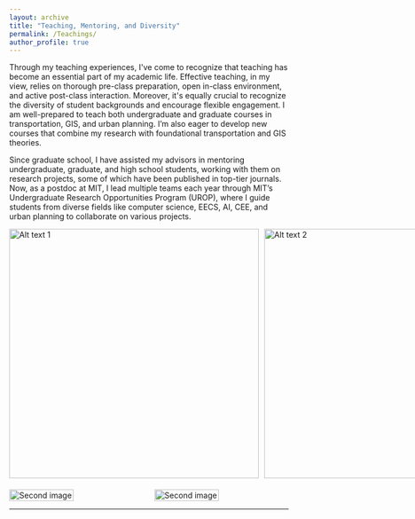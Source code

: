 ```yaml
---
layout: archive
title: "Teaching, Mentoring, and Diversity"
permalink: /Teachings/
author_profile: true
---
```


Through my teaching experiences, I've come to recognize that teaching has become an essential part of my academic life.
Effective teaching, in my view, relies on thorough pre-class preparation, open in-class environment, and active
post-class interaction. Moreover, it's equally crucial to recognize the diversity of student backgrounds and encourage
flexible engagement. I am well-prepared to teach both undergraduate and graduate courses in transportation, GIS, and
urban planning. I’m also eager to develop new courses that combine my research with foundational transportation and GIS
theories.

Since graduate school, I have assisted my advisors in mentoring undergraduate, graduate, and high school students,
working with them on research projects, some of which have been published in top-tier journals. Now, as a postdoc at
MIT, I lead multiple teams each year through MIT’s Undergraduate Research Opportunities Program (UROP), where I guide
students from diverse fields like computer science, EECS, AI, CEE, and urban planning to collaborate on various
projects.

<div style="display: flex; justify-content: space-between; gap: 10px; margin-bottom: 20px">
  <img src="https://songhuahu-umd.github.io/images/teaching0.png" alt="Alt text 1" style="height: 450px; object-fit: contain;">
  <img src="https://songhuahu-umd.github.io/images/teaching1.png" alt="Alt text 2" style="height: 450px; object-fit: contain;">
</div>


<div style="display: flex; justify-content: space-between; gap: 5px;">
  <img src="https://songhuahu-umd.github.io/images/T1.png" alt="Second image" title="" width="48%">
  <img src="https://songhuahu-umd.github.io/images/T2.png" alt="Second image" title="" width="48%">
</div>

***
